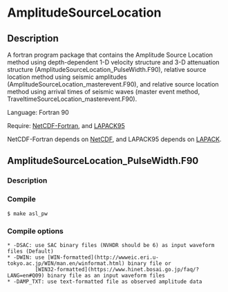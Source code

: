 # AmplitudeSourceLocation

## Description
A fortran program package that contains the Amplitude Source Location method using depth-dependent
1-D velocity structure and 3-D attenuation structure (AmplitudeSourceLocation_PulseWidth.F90), relative source location method
using seismic amplitudes (AmplitudeSourceLocation_masterevent.F90), and relative source location method using arrival times of
seismic waves (master event method, TraveltimeSourceLocation_masterevent.F90).

Language: Fortran 90

Require: [NetCDF-Fortran](https://www.unidata.ucar.edu/software/netcdf/docs-fortran/index.html "NetCDF-Fortran"),
and [LAPACK95](http://www.netlib.org/lapack95/ "LAPACK95")

NetCDF-Fortran depends on [NetCDF](https://www.unidata.ucar.edu/software/netcdf/),
and LAPACK95 depends on [LAPACK](http://www.netlib.org/lapack/). 

## AmplitudeSourceLocation_PulseWidth.F90
### Description

### Compile
    $ make asl_pw

### Compile options
    * -DSAC: use SAC binary files (NVHDR should be 6) as input waveform files (Default)
    * -DWIN: use [WIN-formatted](http://wwweic.eri.u-tokyo.ac.jp/WIN/man.en/winformat.html) binary file or
             [WIN32-formatted](https://www.hinet.bosai.go.jp/faq/?LANG=en#Q09) binary file as an input waveform files
    * -DAMP_TXT: use text-formatted file as observed amplitude data

<!--
## Search parameters
Almost all the parameters are hard coded in AmplitudeSourceLocation_PulseWidth.F90 except velocity and attenuation
structure in set_velocity_model.F90.

All the stations used in this analysis should be within the search range, because the ray tracing will be stopped when the ray
reaches to the border of the search range.

## Compile
    $ make asl_pw

To use WIN-format file as an input waveform, set -DWIN at $DEFS in Makefile.

## Usage
If sac-formatted waveform files are used,

    $ ./asl_pw sacfile_index dem_grdfile ot_begin(sec) ot_end(sec) ot_shift(sec) rms_time_window(sec) resultdir result_file_name(txt)

or

    $ ./asl_pw winfile win_chfile dem_grdfile ot_begin(sec) ot_end(sec) ot_shift(sec) rms_time_window(sec) resultdir result_file_name(txt)

when win-formatted file are used. "ot_begin" and "ot_end" are the time in second measured from the beginning of the waveforms.
These two variables define the search range in time dimension.

In case of sac files, filenames are generated as trim(sacfile_index) // trim(station_name) // trim(sacfile_extension).
To use win file as the input waveform file, give channel ids to st_winch in AmplitudeSourceLocation_PulseWidth.F90.

Many netcdf-format grdfiles are generated in resultdir. These files give three slices (horizontal, longitudinal and latitudinal)
of residual distribution in each assumed origin time. The perl script "plot_min_err.pl" plots them.

## Parallelization
I have parallelized where travel time and pulse width table are made by using OpenMP. If homogeneous velocity
and attenuation structures are adopted, calculation time seems to be reasonably small even if no parallelization,
however, I recommend to use OpenMP when 1D velocity structure is adopted. In this program, I have adopted grid search with ray
shooting as ray tracing method, so making travel time table is time-consuming work.

Grid search section to find minimum residual is also parallelized using OpenMP.

# AmplitudeSourceLocation_masterevent
## Description
Relative location estimation using seismic amplitude.

Input files format: txt files except topography file (netcdf format)

Language: Fortran 90

Require: Lapack (dgels, dgetrf, dgetri), netcdf-fortran

## Compile
    $ make asl_masterevent

## Usage
    $ ./asl_masterevent (dem_grdfile) (station_param_file) (masterevent_param_file) (subevent_param_file) (result_file)

### station_param_file
example:

    5                                  #(number of stations)
    143.9775 43.3797  -0.68 V.MEAB 0.0 #(longitude, latitude, depth, and traveltime correction of 1st station)
    143.9867 43.3955  -0.74 V.MEAA 0.0 #(longitude, latitude, depth, and traveltime correction of 2nd station)
    144.0017 43.3818  -1.27 V.PMNS 0.0
    144.0042 43.3903  -1.28 V.NSYM 0.0
    144.0160 43.3695  -1.10 V.MNDK 0.0

The program reads 1st column of 1st row, and initial three columns of 2nd, 3rd, ... rows, and station names shown in 4th column of the example are not required when the text-formatted subevent amplitude data file is used as an input. If win-formatted (set -DWIN) or sac-formmated (set -DSAC) waveform files are used, the 4th and 5th columns are required.

### masterevent_param_file
example:

    # V.MEAB V.MEAA V.PMNS V.NSYM V.MNDK 
    144.0040 43.3750 0.20
    0.1621667E+00   0.5075075E-01   0.5697313E+00   0.2616340E+00   0.6868658E+00 305.0

1st row is a comment row. The row is required but the program read nothing from it. 2nd row is the location (longitude, latitude, and depth) of the reference event. 3rd row is the observed amplitudes of the reference event at stations. The order of the colomn must be the same as the order in the station_param_file. In this example, I use five stations, and 6th column is a comment. The program does not read 6th (in this case) column.

### subevent_param_file (text-formatted)
example:

    # V.MEAB V.MEAA V.PMNS V.NSYM V.MNDK
    73
    0.1621667E+00   0.5075075E-01   0.5697313E+00   0.2616340E+00   0.6868658E+00 305.0
    0.3181189E+00   0.9961827E-01   0.1068634E+01   0.4623199E+00   0.1426192E+01 320.0
    0.3297203E+00   0.1030206E+00   0.1135651E+01   0.4856689E+00   0.1504472E+01 335.0
    0.2320133E+00   0.7649654E-01   0.9502479E+00   0.4577495E+00   0.1055511E+01 350.0
    0.2997828E+00   0.8911001E-01   0.1118786E+01   0.5874434E+00   0.9242919E+00 365.0
    0.4260274E+00   0.1247084E+00   0.1472605E+01   0.7220987E+00   0.1189853E+01 380.0
    0.6150443E+00   0.1840327E+00   0.2174562E+01   0.9410463E+00   0.1964966E+01 395.0
    0.7942829E+00   0.2412873E+00   0.2978328E+01   0.1199161E+01   0.2700312E+01 410.0
    0.1046234E+01   0.2917264E+00   0.3683274E+01   0.1501370E+01   0.3492446E+01 425.0
    0.1226578E+01   0.3338429E+00   0.4143188E+01   0.1755798E+01   0.4092168E+01 440.0
    0.1369444E+01   0.3949369E+00   0.5131268E+01   0.1944450E+01   0.4765992E+01 455.0

1st row is a comment raw. Same as the masterevent_param_file, this row is required. 2nd row is the number of subevents. 3rd, 4th, 5th, ..., row is the observed amplitudes of each subevent. Same as the masterevent_param_file, the order of the amplitudes musbe the same as the order in the station_param_file. 6th (in this case) row is a comment.

If AMP_TXT is defined when you compile AmplitudeSourceLocation_Pulsewidth.F90, the program outputs observed amplitude at each station as a txt file so that you can make the masterevent_param_file and subevent_param_file by editing it. Note that each observed amplitude made by AmplitudeSourceLocation_Pulsewidth.F90 depends on the location of each event so that if the estimated location by AmplitudeSourceLocation_Pulsewidth.F90 is not appropriate, the text file made by the program would not be appropriate. Consider defining WITHOUT_TTIME when compile the program and taking a long time window for calculating RMS amplitude to neglect the effect of travel time. 

# TraveltimeSourceLocation_masterevent
## Description
Relative location estimation using either P- or S-wave arrival times.

Input files format: txt files except topography file (netcdf format)

Language: Fortran 90

Require: Lapack (dgels, dgetrf, dgetri), netcdf-fortran

## Compile
    $ make ttime_masterevent

## Usage
    $ ./ttime_masterevent (dem_grdfile) (station_param_file) (masterevent_param_file) (subevent_param_file) (result_file)

The formats of input files are the same as AmplitudeSourceLocation_masterevent.F90 except arrival times of P- or S-waves. Please check set_velocity_model.F90 to make observation and velocity model consistent with each other.

## License
MIT License except m_util.f90, m_win.f90, m_winch.f90 written by Takuto Maeda, calc_bpf_order.f90, calc_bpf_coef.f90, tandem1.f90 taken from Saito (1978).

### References
Kumagai et al., Amplitude Source Location Method With Depth-dependent Scattering and Attenuation Structures:
Application at Nevado del Ruiz Volcano, Colombia, JGR, 2019, doi: 10.1029/2019JB018156.

Saito, An automatic design algorithm for band selective recursive digital filters, Geophysical Prospecting (Butsuri Tanko), 31(4), 240-263, 1978. (In Japanese)

### Acknowledgments
I utilize a part of fwin source code written by Takuto Maeda (https://github.com/tktmyd/fwin).
Also, this project takes advantage of netCDF software developed by UCAR/Unidata (http://doi.org/10.5065/D6H70CW6).

I appreciate their efforts.

-->
